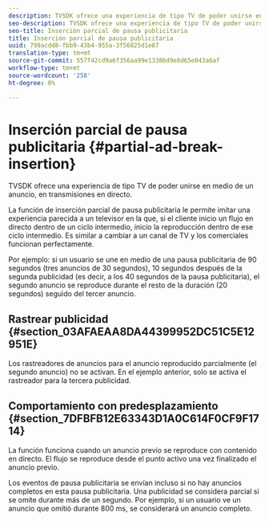 ```yaml
---
description: TVSDK ofrece una experiencia de tipo TV de poder unirse en medio de un anuncio, en transmisiones en directo.
seo-description: TVSDK ofrece una experiencia de tipo TV de poder unirse en medio de un anuncio, en transmisiones en directo.
seo-title: Inserción parcial de pausa publicitaria
title: Inserción parcial de pausa publicitaria
uuid: 799acdd8-fbb9-43b4-955a-3f56825d1e87
translation-type: tm+mt
source-git-commit: 557f42cd9a6f356aa99e13386d9e8d65e043a6af
workflow-type: tm+mt
source-wordcount: '258'
ht-degree: 0%

---
```



# Inserción parcial de pausa publicitaria {#partial-ad-break-insertion}

TVSDK ofrece una experiencia de tipo TV de poder unirse en medio de un anuncio, en transmisiones en directo.

La función de inserción parcial de pausa publicitaria le permite imitar una experiencia parecida a un televisor en la que, si el cliente inicio un flujo en directo dentro de un ciclo intermedio, inicio la reproducción dentro de ese ciclo intermedio. Es similar a cambiar a un canal de TV y los comerciales funcionan perfectamente.

Por ejemplo: si un usuario se une en medio de una pausa publicitaria de 90 segundos (tres anuncios de 30 segundos), 10 segundos después de la segunda publicidad (es decir, a los 40 segundos de la pausa publicitaria), el segundo anuncio se reproduce durante el resto de la duración (20 segundos) seguido del tercer anuncio.

## Rastrear publicidad {#section_03AFAEAA8DA44399952DC51C5E12951E}

Los rastreadores de anuncios para el anuncio reproducido parcialmente (el segundo anuncio) no se activan. En el ejemplo anterior, solo se activa el rastreador para la tercera publicidad.

## Comportamiento con predesplazamiento {#section_7DFBFB12E63343D1A0C614F0CF9F1714}

La función funciona cuando un anuncio previo se reproduce con contenido en directo. El flujo se reproduce desde el punto activo una vez finalizado el anuncio previo.

Los eventos de pausa publicitaria se envían incluso si no hay anuncios completos en esta pausa publicitaria. Una publicidad se considera parcial si se omite durante más de un segundo. Por ejemplo, si un usuario ve un anuncio que omitió durante 800 ms, se considerará un anuncio completo.